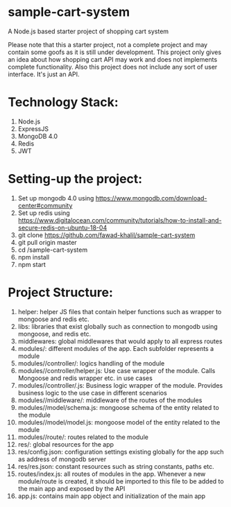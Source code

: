 # sample-cart-system
A Node.js based starter project of shopping cart system

Please note that this a starter project, not a complete project and may contain some goofs as it is still under development. This project only gives an idea about how shopping cart API may work and does not implements complete functionality. Also this project does not include any sort of user interface. It's just an API.

# Technology Stack:
1. Node.js
2. ExpressJS
3. MongoDB 4.0
4. Redis
5. JWT

# Setting-up the project:
1. Set up mongodb 4.0 using https://www.mongodb.com/download-center#community
2. Set up redis using https://www.digitalocean.com/community/tutorials/how-to-install-and-secure-redis-on-ubuntu-18-04
3. git clone https://github.com/fawad-khalil/sample-cart-system
4. git pull origin master
5. cd <download-path>/sample-cart-system
6. npm install
7. npm start

# Project Structure:
1. helper: helper JS files that contain helper functions such as wrapper to mongoose and redis etc.
2. libs: libraries that exist globally such as connection to mongodb using mongoose, and redis etc.
3. middlewares: global middlewares that would apply to all express routes
4. modules/: different modules of the app. Each subfolder represents a module
5. modules/<module-name>/controller/: logics handling of the module
6. modules/<module-name>/controller/helper.js: Use case wrapper of the module. Calls Mongoose and redis wrapper etc. in use cases
7. modules/<module-name>/controller/<file-name>.js: Business logic wrapper of the module. Provides business logic to the use case in different scenarios
8. modules/<module-name>/middleware/: middleware of the routes of the modules
9. modules/<module-name>/model/schema.js: mongoose schema of the entity related to the module
10. modules/<module-name>/model/model.js: mongoose model of the entity related to the module
11. modules/<module-name>/route/: routes related to the module
12. res/: global resources for the app
13. res/config.json: configuration settings existing globally for the app such as address of mongodb server
14. res/res.json: constant resources such as string constants, paths etc.
15. routes/index.js: all routes of modules in the app. Whenever a new module/route is created, it should be imported to this file to be added to the main app and exposed by the API
16. app.js: contains main app object and initialization of the main app
